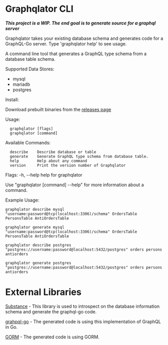 # Graphqlator CLI
__*This project is a WIP. The end goal is to generate source for a graphql server*__

Graphqlator takes your existing database schema and generates code for a GraphQL-Go server. Type 'graphqlator help' to see usage.

A command line tool that generates a GraphQL type schema from a database table schema.

Supported Data Stores:

- mysql
- mariadb
- postgres

Install:

Download prebuilt binaries from the [releases page](https://github.com/ahmedalhulaibi/go-graphqlator-cli/releases)

Usage:
```
  graphqlator [flags]
  graphqlator [command]
```
Available Commands:
```
  describe    Describe database or table
  generate    Generate GraphQL type schema from database table.
  help        Help about any command
  version     Print the version number of Graphqlator
```
Flags:
  -h, --help   help for graphqlator

Use "graphqlator [command] --help" for more information about a command.

Example Usage:
```
graphqlator describe mysql "username:password@tcp(localhost:3306)/schema" OrdersTable PersonsTable AntiOrdersTable

graphqlator generate mysql "username:password@tcp(localhost:3306)/schema" OrdersTable PersonsTable AntiOrdersTable

graphqlator describe postgres "postgres://username:password@localhost:5432/postgres" orders persons antiorders

graphqlator generate postgres "postgres://username:password@localhost:5432/postgres" orders persons antiorders
```

# External Libraries
[Substance](https://github.com/ahmedalhulaibi/substance) - This library is used to introspect on the database information schema and generate the graphql-go code.

[grahpql-go](https://github.com/graphql-go/graphql) - The generated code is using this implementation of GraphQL in Go.

[GORM](https://github.com/jinzhu/gorm) - The generated code is using GORM.
